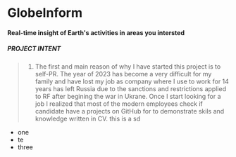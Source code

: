 # GlobeInform

#### Real-time insight of Earth's activities in areas you intersted

##### PROJECT INTENT
  > 1. The first and main reason of why I have started this project is to self-PR. The year of 2023 has become a very difficult for my family and have lost my job as company where I use to work for 14 years has left Russia due to the sanctions and restrictions applied to RF after begining the war in Ukrane. Once I start looking for a job I realized that most of the modern employees check if candidate have a projects on GitHub for to demonstrate skils and knowledge written in CV.
> this is a sd

* one
* te
* three

